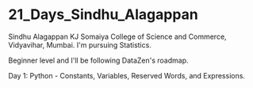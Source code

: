 # 21_Days_Sindhu_Alagappan
Sindhu Alagappan
KJ Somaiya College of Science and Commerce, Vidyavihar, Mumbai.
I'm pursuing Statistics.

Beginner level and I'll be following DataZen's roadmap.

Day 1: Python - Constants, Variables, Reserved Words, and Expressions.

